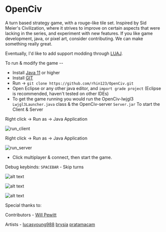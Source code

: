 # OpenCiv

A turn based strategy game, with a rouge-like tile set. Inspired by Sid Meier's Civilization, 
where it strives to improve on certain aspects that were lacking in the series, and experiment with new features. 
If you like game development, java, or pixel art, consider contributing. We can make something really great. 

Eventually, I'd like to add support modding through [LUAJ](https://www.gamedevelopment.blog/using-luaj-scripting-to-allow-modding-in-games/).

To run & modify the game --
* Install [Java 11](https://www.oracle.com/java/technologies/javase/jdk11-archive-downloads.html) or higher
* Install [GIT](https://git-scm.com/downloads)
* Run -> ```git clone https://github.com/rhin123/OpenCiv.git```
* Open Eclipse or any other java editor, and ```import grade project``` (Eclipse is recommended, haven't tested on other IDEs)
* To get the game running you would run the OpenCiv-lwjgl3 ```Lwjgl3Launcher.java``` class & the OpenCiv-server ```Server.jar``` To start the Client & Server

Right click -> Run as -> Java Application

![run_client](https://user-images.githubusercontent.com/6068039/148315501-4f7f38c5-6f48-4289-820a-63b976298e92.png)

Right click -> Run as -> Java Application

![run_server](https://user-images.githubusercontent.com/6068039/148315505-e3511fbf-d4e5-47d4-bebe-810369c017d0.png)

* Click multiplayer & connect, then start the game.

Debug keybinds:
```SPACEBAR``` - Skip turns

![alt text](https://github.com/rhin123/OpenCiv/blob/master/meta/screenshots/title_screen.png?raw=true)

![alt text](https://github.com/rhin123/OpenCiv/blob/master/meta/screenshots/world_map.png?raw=true)

![alt text](https://github.com/rhin123/OpenCiv/blob/master/meta/screenshots/roads_n_improvements.png?raw=true)

Special thanks to:

Contributors - 
[Will Pewitt](https://github.com/willpewitt)

Artists - 
[lucasyoung988](https://www.fiverr.com/lucasyoung988?source=order_page_summary_seller_link)
[brysia](https://www.fiverr.com/brysia?source=order_page_summary_seller_link)
[pratamacam](https://www.fiverr.com/pratamacam?source=order_page_summary_seller_link)
